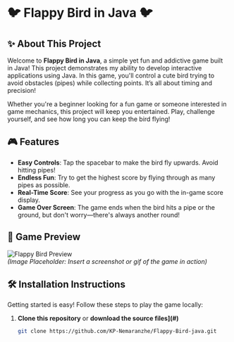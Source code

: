 # 🐦 **Flappy Bird in Java** 🐦

## ✨ **About This Project**
Welcome to **Flappy Bird in Java**, a simple yet fun and addictive game built in Java! This project demonstrates my ability to develop interactive applications using Java. In this game, you'll control a cute bird trying to avoid obstacles (pipes) while collecting points. It’s all about timing and precision!

Whether you're a beginner looking for a fun game or someone interested in game mechanics, this project will keep you entertained. Play, challenge yourself, and see how long you can keep the bird flying!

## 🎮 **Features**
- **Easy Controls**: Tap the spacebar to make the bird fly upwards. Avoid hitting pipes!
- **Endless Fun**: Try to get the highest score by flying through as many pipes as possible.
- **Real-Time Score**: See your progress as you go with the in-game score display.
- **Game Over Screen**: The game ends when the bird hits a pipe or the ground, but don't worry—there's always another round!

## 📸 **Game Preview**

![Flappy Bird Preview](https://via.placeholder.com/800x400.png?text=Flappy+Bird+Preview)  
*(Image Placeholder: Insert a screenshot or gif of the game in action)*

## 🛠️ **Installation Instructions**
Getting started is easy! Follow these steps to play the game locally:

1. **Clone this repository** or **download the source files](#)**
   ```bash
   git clone https://github.com/KP-Nemaranzhe/Flappy-Bird-java.git
